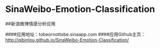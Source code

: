 SinaWeibo-Emotion-Classification
================================

##新浪微博情感分析应用

####应用地址：tobeornottobe.sinaapp.com
####应用Github主页：http://qibinlou.github.io/SinaWeibo-Emotion-Classification/ 
